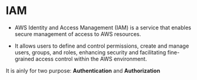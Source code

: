 # IAM #

* AWS Identity and Access Management (IAM) is a service that enables secure management of access to AWS resources.

* It allows users to define and control permissions, create and manage users, groups, and roles, enhancing security and facilitating fine-grained access control within the AWS environment.

It is ainly for two purpose: <b>Authentication</b> and <b>Authorization</b>
